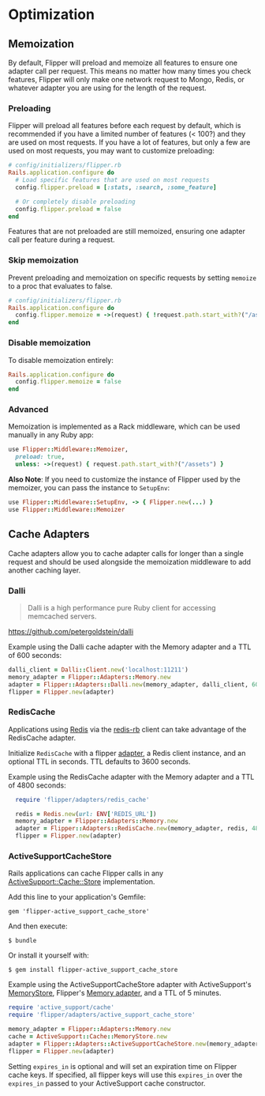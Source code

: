 # Optimization

## Memoization

By default, Flipper will preload and memoize all features to ensure one adapter call per request. This means no matter how many times you check features, Flipper will only make one network request to Mongo, Redis, or whatever adapter you are using for the length of the request.

### Preloading

Flipper will preload all features before each request by default, which is recommended if you have a limited number of features (< 100?) and they are used on most requests. If you have a lot of features, but only a few are used on most requests, you may want to customize preloading:

```ruby
# config/initializers/flipper.rb
Rails.application.configure do
  # Load specific features that are used on most requests
  config.flipper.preload = [:stats, :search, :some_feature]

  # Or completely disable preloading
  config.flipper.preload = false
end
```

Features that are not preloaded are still memoized, ensuring one adapter call per feature during a request.

### Skip memoization

Prevent preloading and memoization on specific requests by setting `memoize` to a proc that evaluates to false.

```ruby
# config/initializers/flipper.rb
Rails.application.configure do
  config.flipper.memoize = ->(request) { !request.path.start_with?("/assets") }
end
```

### Disable memoization

To disable memoization entirely:

```ruby
Rails.application.configure do
  config.flipper.memoize = false
end
```

### Advanced

Memoization is implemented as a Rack middleware, which can be used manually in any Ruby app:

```ruby
use Flipper::Middleware::Memoizer,
  preload: true,
  unless: ->(request) { request.path.start_with?("/assets") }
```

**Also Note**: If you need to customize the instance of Flipper used by the memoizer, you can pass the instance to `SetupEnv`:

```ruby
use Flipper::Middleware::SetupEnv, -> { Flipper.new(...) }
use Flipper::Middleware::Memoizer
```

## Cache Adapters

Cache adapters allow you to cache adapter calls for longer than a single request and should be used alongside the memoization middleware to add another caching layer.

### Dalli

> Dalli is a high performance pure Ruby client for accessing memcached servers.

https://github.com/petergoldstein/dalli

Example using the Dalli cache adapter with the Memory adapter and a TTL of 600 seconds:

```ruby
dalli_client = Dalli::Client.new('localhost:11211')
memory_adapter = Flipper::Adapters::Memory.new
adapter = Flipper::Adapters::Dalli.new(memory_adapter, dalli_client, 600)
flipper = Flipper.new(adapter)
```
### RedisCache

Applications using [Redis](https://redis.io/) via the [redis-rb](https://github.com/redis/redis-rb) client can take advantage of the RedisCache adapter.

Initialize `RedisCache`  with a flipper [adapter](https://github.com/jnunemaker/flipper/blob/master/docs/Adapters.md), a Redis client instance, and an optional TTL in seconds. TTL defaults to 3600 seconds.

Example using the RedisCache adapter with the Memory adapter and a TTL of 4800 seconds:

```ruby
  require 'flipper/adapters/redis_cache'

  redis = Redis.new(url: ENV['REDIS_URL'])
  memory_adapter = Flipper::Adapters::Memory.new
  adapter = Flipper::Adapters::RedisCache.new(memory_adapter, redis, 4800)
  flipper = Flipper.new(adapter)
```

### ActiveSupportCacheStore

Rails applications can cache Flipper calls in any [ActiveSupport::Cache::Store](http://api.rubyonrails.org/classes/ActiveSupport/Cache/Store.html) implementation.

Add this line to your application's Gemfile:

    gem 'flipper-active_support_cache_store'

And then execute:

    $ bundle

Or install it yourself with:

    $ gem install flipper-active_support_cache_store

Example using the ActiveSupportCacheStore adapter with ActiveSupport's [MemoryStore](http://api.rubyonrails.org/classes/ActiveSupport/Cache/MemoryStore.html), Flipper's [Memory adapter](https://github.com/jnunemaker/flipper/blob/master/lib/flipper/adapters/memory.rb), and a TTL of 5 minutes.

```ruby
require 'active_support/cache'
require 'flipper/adapters/active_support_cache_store'

memory_adapter = Flipper::Adapters::Memory.new
cache = ActiveSupport::Cache::MemoryStore.new
adapter = Flipper::Adapters::ActiveSupportCacheStore.new(memory_adapter, cache, expires_in: 5.minutes)
flipper = Flipper.new(adapter)
```

Setting `expires_in` is optional and will set an expiration time on Flipper cache keys.  If specified, all flipper keys will use this `expires_in` over the `expires_in` passed to your ActiveSupport cache constructor.
